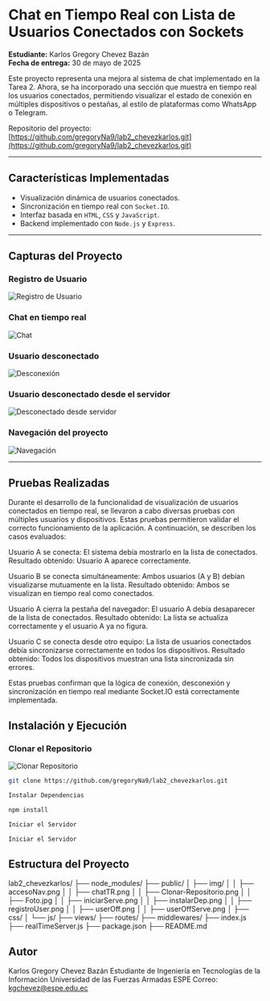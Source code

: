 # Chat en Tiempo Real con Lista de Usuarios Conectados con Sockets

**Estudiante:** Karlos Gregory Chevez Bazán  
**Fecha de entrega:** 30 de mayo de 2025

Este proyecto representa una mejora al sistema de chat implementado en la Tarea 2. Ahora, se ha incorporado una sección que muestra en tiempo real los usuarios conectados, permitiendo visualizar el estado de conexión en múltiples dispositivos o pestañas, al estilo de plataformas como WhatsApp o Telegram.

Repositorio del proyecto:  
 [https://github.com/gregoryNa9/lab2_chevezkarlos.git](https://github.com/gregoryNa9/lab2_chevezkarlos.git)

---

## Características Implementadas

- Visualización dinámica de usuarios conectados.
- Sincronización en tiempo real con `Socket.IO`.
- Interfaz basada en `HTML`, `CSS` y `JavaScript`.
- Backend implementado con `Node.js` y `Express`.

---

## Capturas del Proyecto

### Registro de Usuario
![Registro de Usuario](./public/img/registroUser.png)

### Chat en tiempo real
![Chat](./public/img/chatTR.png)

### Usuario desconectado
![Desconexión](./public/img/userOff.png)

### Usuario desconectado desde el servidor
![Desconectado desde servidor](./public/img/userOffServe.png)

### Navegación del proyecto
![Navegación](./public/img/accesoNav.png)

---

## Pruebas Realizadas

Durante el desarrollo de la funcionalidad de visualización de usuarios conectados en tiempo real, se llevaron a cabo diversas pruebas con múltiples usuarios y dispositivos. Estas pruebas permitieron validar el correcto funcionamiento de la aplicación. A continuación, se describen los casos evaluados:

Usuario A se conecta:
El sistema debía mostrarlo en la lista de conectados.
Resultado obtenido: Usuario A aparece correctamente.

Usuario B se conecta simultáneamente:
Ambos usuarios (A y B) debían visualizarse mutuamente en la lista.
Resultado obtenido: Ambos se visualizan en tiempo real como conectados.

Usuario A cierra la pestaña del navegador:
El usuario A debía desaparecer de la lista de conectados.
Resultado obtenido: La lista se actualiza correctamente y el usuario A ya no figura.

Usuario C se conecta desde otro equipo:
La lista de usuarios conectados debía sincronizarse correctamente en todos los dispositivos.
Resultado obtenido: Todos los dispositivos muestran una lista sincronizada sin errores.

Estas pruebas confirman que la lógica de conexión, desconexión y sincronización en tiempo real mediante Socket.IO está correctamente implementada.

## Instalación y Ejecución

### Clonar el Repositorio
![Clonar Repositorio](./public/img/Clonar-Repositorio.png)

```bash
git clone https://github.com/gregoryNa9/lab2_chevezkarlos.git

Instalar Dependencias

npm install

Iniciar el Servidor

Iniciar el Servidor
```

## Estructura del Proyecto

lab2_chevezkarlos/
├── node_modules/
├── public/
│   ├── img/
│   │   ├── accesoNav.png
│   │   ├── chatTR.png
│   │   ├── Clonar-Repositorio.png
│   │   ├── Foto.jpg
│   │   ├── iniciarServe.png
│   │   ├── instalarDep.png
│   │   ├── registroUser.png
│   │   ├── userOff.png
│   │   ├── userOffServe.png
│   ├── css/
│   └── js/
├── views/
├── routes/
├── middlewares/
├── index.js
├── realTimeServer.js
├── package.json
├── README.md

## Autor

Karlos Gregory Chevez Bazán
Estudiante de Ingeniería en Tecnologías de la Información
Universidad de las Fuerzas Armadas ESPE
Correo: kgchevez@espe.edu.ec